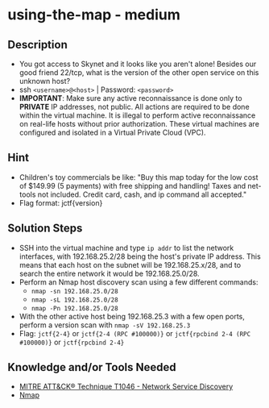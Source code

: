 # using-the-map - medium 

## Description
* You got access to Skynet and it looks like you aren't alone! Besides our good friend 22/tcp, what is the version of the other open service on this unknown host?
* ssh `<username>@<host>` | Password: `<password>`
* **IMPORTANT**: Make sure any active reconnaissance is done only to **PRIVATE** IP addresses, not public. All actions are required to be done within the virtual machine. It is illegal to perform active reconnaissance on real-life hosts without prior authorization. These virtual machines are configured and isolated in a Virtual Private Cloud (VPC).

## Hint
* Children's toy commercials be like: "Buy this map today for the low cost of $149.99 (5 payments) with free shipping and handling! Taxes and net-tools not included. Credit card, cash, and ip command all accepted."
* Flag format: jctf{version}

## Solution Steps
* SSH into the virtual machine and type `ip addr` to list the network interfaces, with 192.168.25.2/28 being the host's private IP address. This means that each host on the subnet will be 192.168.25.x/28, and to search the entire network it would be 192.168.25.0/28.
* Perform an Nmap host discovery scan using a few different commands:
  * `nmap -sn 192.168.25.0/28`
  * `nmap -sL 192.168.25.0/28`
  * `nmap -Pn 192.168.25.0/28`
* With the other active host being 192.168.25.3 with a few open ports, perform a version scan with `nmap -sV 192.168.25.3` 
* Flag: `jctf{2-4}` or `jctf{2-4 (RPC #100000)}` or `jctf{rpcbind 2-4 (RPC #100000)}` or `jctf{rpcbind 2-4}` 

## Knowledge and/or Tools Needed
* [MITRE ATT&CK® Technique T1046 - Network Service Discovery](https://attack.mitre.org/techniques/T1046/)
* [Nmap](https://nmap.org/)
